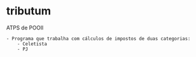 # tributum
ATPS de POOII

	- Programa que trabalha com cálculos de impostos de duas categorias:
		- Celetista
		- PJ
